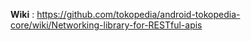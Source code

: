 **Wiki** : https://github.com/tokopedia/android-tokopedia-core/wiki/Networking-library-for-RESTful-apis